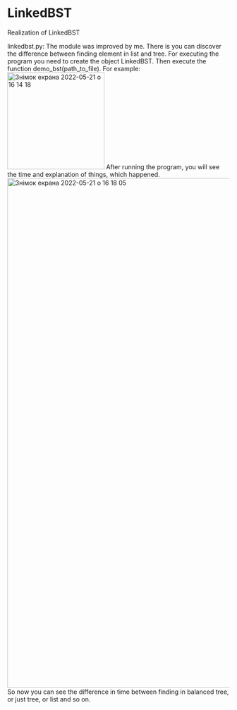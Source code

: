 # LinkedBST
Realization of LinkedBST

linkedbst.py: The module was improved by me. There is you can discover the difference between finding element in list and tree. For executing the program you need to create the object LinkedBST. Then execute the function demo_bst(path_to_file). For example:
<img width="220" alt="Знімок екрана 2022-05-21 о 16 14 18" src="https://user-images.githubusercontent.com/96167224/169653229-2cd0cf5d-3831-4945-85a1-08578e968fac.png">
After running the program, you will see the time and explanation of things, which happened.
<img width="1157" alt="Знімок екрана 2022-05-21 о 16 18 05" src="https://user-images.githubusercontent.com/96167224/169653400-0f555ca0-a850-4628-a5d0-ef1ec1b389b4.png">
So now you can see the difference in time between finding in balanced tree, or just tree, or list and so on. 
